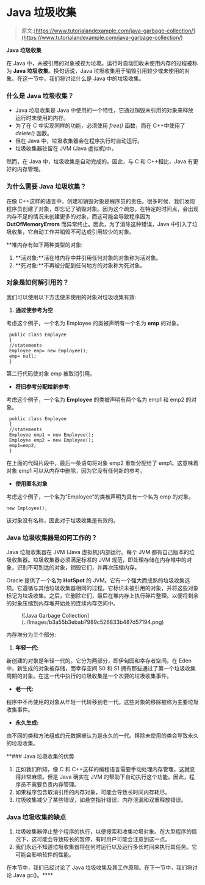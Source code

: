 # Java 垃圾收集

> 原文:[https://www.tutorialandexample.com/java-garbage-collection/](https://www.tutorialandexample.com/java-garbage-collection/)

**Java 垃圾收集**

在 Java 中，未被引用的对象被视为垃圾。运行时自动回收未使用内存的过程被称为 **Java 垃圾收集**。换句话说，Java 垃圾收集用于销毁引用较少或未使用的对象。在这一节中，我们将讨论什么是 Java 中的垃圾收集。

### 什么是 Java 垃圾收集？

*   Java 垃圾收集是 Java 中使用的一个特性，它通过销毁未引用的对象来释放运行时未使用的内存。
*   为了在 C 中实现同样的功能，必须使用 *free()* 函数，而在 C++中使用了 *delete()* 函数。
*   但在 Java 中，垃圾收集器会在程序执行时自动运行。
*   垃圾收集器驻留在 JVM (Java 虚拟机)中。

然而，在 Java 中，垃圾收集是自动完成的。因此，与 C 和 C++相比，Java 有更好的内存管理。

### 为什么需要 Java 垃圾收集？

在像 C++这样的语言中，创建和销毁对象是程序员的责任。很多时候，我们发现程序员创建了对象，却忘记了销毁对象。因为这个疏忽，在特定的时间点，会出现内存不足的情况来创建更多的对象，而这可能会导致程序因为 **OutOfMemoryErrors** 而异常终止。因此，为了消除这种错误，Java 中引入了垃圾收集，它自动工作并销毁不可达或引用较少的对象。

 **堆内存有如下两种类型的对象:

1.  **活对象:**活在堆内存中并引用任何对象的对象称为活对象。
2.  **死对象:**不再被分配到任何地方的对象称为死对象。

### 对象是如何解引用的？

我们可以使用以下方法使未使用的对象对垃圾收集有效:

1.  **通过使参考为空**

考虑这个例子，一个名为 Employee 的类被声明有一个名为 **emp** 的对象。

```
 public class Employee
 {
 //statements
 Employee emp= new Employee();
 emp= null;
 } 
```

第二行代码使对象 emp 被取消引用。

*   **将旧参考分配给新参考:**

考虑这个例子，一个名为 **Employee** 的类被声明有两个名为 emp1 和 emp2 的对象。

```
 public class Employee
 {
 //statements
 Employee emp1 = new Employee();
 Employee emp2 = new Employee();
 emp1=emp2;
 } 
```

在上面的代码片段中，最后一条语句将对象 emp2 重新分配给了 emp1。这意味着对象 emp1 可以从内存中删除，因为它没有任何新的参考。

*   **使用匿名对象**

考虑这个例子，一个名为“Employee”的类被声明为具有一个名为 emp 的对象。

```
new Employee();
```

该对象没有名称，因此对于垃圾收集是有效的。

### Java 垃圾收集器是如何工作的？

Java 垃圾收集器在 JVM (Java 虚拟机)内部运行。每个 JVM 都有自己版本的垃圾收集器。垃圾收集器必须满足标准的 JVM 规范，即处理存储在内存堆中的对象，识别不可到达的对象，销毁它们，并再次压缩内存。

Oracle 提供了一个名为 **HotSpot** 的 JVM。它有一个强大而成熟的垃圾收集选项。它遵循与其他垃圾收集器相同的过程。它标识未被引用的对象，并将这些对象标记为垃圾收集。之后，它删除它们，最后在堆内存上执行碎片整理。以便将剩余的对象压缩到内存堆开始处的连续内存空间中。

<figure class="wp-block-image size-large">![Java Garbage Collection](../Images/b3a55b3ebab7989c526833b487d57194.png)</figure>

内存堆分为三个部分:

1.  **年轻一代:**

新创建的对象是年轻一代的。它分为两部分，即伊甸园和幸存者空间。在 Eden 中，新生成的对象被存储，而幸存空间 S0 和 S1 拥有那些通过了第一个垃圾收集周期的对象。在这一代中执行的垃圾收集是一个次要的垃圾收集事件。

*   **老一代:**

程序中不再使用的对象从年轻一代转移到老一代。这些对象的移除被称为主要垃圾收集事件。

*   **永久生成:**

由不同的类和方法组成的元数据被认为是永久的一代。移除未使用的类会导致永久的垃圾收集。

 **### Java 垃圾收集的优势

1.  正如我们所知，像 C 和 C++这样的编程语言需要手动处理内存管理，这就变得非常麻烦。但是 Java 确实在 JVM 的帮助下自动执行这个功能。因此，程序员不需要负责内存管理。
2.  如果程序包含取消引用的内存对象，可能会导致长时间内存耗尽。
3.  垃圾收集减少了某些错误，如悬空指针错误、内存泄漏和双重释放错误。

### Java 垃圾收集的缺点

1.  垃圾收集器停止整个程序的执行，以便搜索和收集垃圾对象。在大型程序的情况下，这可能会导致较长的暂停，有时用户可能会注意到这一点。
2.  我们永远不知道垃圾收集器将在何时运行以及运行多长时间来执行其任务。它可能会影响软件的性能。

在本节中，我们已经讨论了 Java 垃圾收集及其工作原理。在下一节中，我们将讨论 Java gc()。****